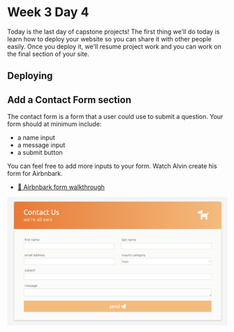 # Week 3 Day 4

Today is the last day of capstone projects! The first thing we'll do today is learn how to deploy
your website so you can share it with other people easily. Once you deploy it, we'll resume project work and you can work on the final section of your site. 

## Deploying

## Add a Contact Form section

The contact form is a form that a user could use to submit a question. Your form should at minimum
include:

- a name input
- a message input
- a submit button

You can feel free to add more inputs to your form. Watch Alvin create his form for Airbnbark.

- [🎥 Airbnbark form walkthrough](https://vimeo.com/715419537)

![form](./images/contact_form.png)
